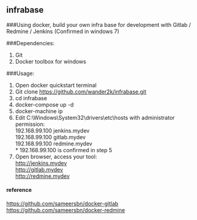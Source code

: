 ## infrabase
###Using docker, build your own infra base for development with Gitlab / Redmine / Jenkins
(Confirmed in windows 7)

###Dependencies:
1. Git
2. Docker toolbox for windows

###Usage:
1. Open docker quickstart terminal  
2. Git clone https://github.com/wander2k/infrabase.git  
3. cd infrabase  
4. docker-compose up -d  
5. docker-machine ip  
6. Edit C:\Windows\System32\drivers\etc\hosts with administrator permission:  
       192.168.99.100	jenkins.mydev  
       192.168.99.100	gitlab.mydev  
       192.168.99.100	redmine.mydev  
       * 192.168.99.100 is confirmed in step 5  
7. Open browser, access your tool:  
   http://jenkins.mydev  
   http://gitlab.mydev  
   http://redmine.mydev  
   
#### reference
https://github.com/sameersbn/docker-gitlab
https://github.com/sameersbn/docker-redmine
   
